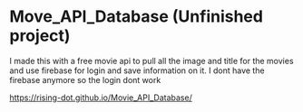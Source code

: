 # Move_API_Database (Unfinished project)

I made this with a free movie api to pull all the image and title for the movies and use firebase for login and save information on it.
I dont have the firebase anymore so the login dont work

https://rising-dot.github.io/Movie_API_Database/






